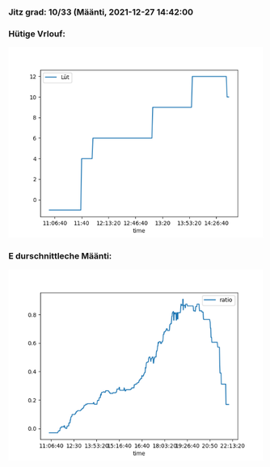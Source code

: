 ### Jitz grad: 10/33 (Määnti, 2021-12-27 14:42:00

### Hütige Vrlouf:
![Graph](Today.png)

### E durschnittleche Määnti:
![Graph](Määnti.png)